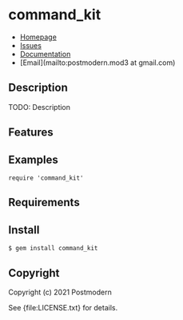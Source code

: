# command_kit

* [Homepage](https://github.com/postmodern/command_kit#readme)
* [Issues](https://github.com/postmodern/command_kit/issues)
* [Documentation](http://rubydoc.info/gems/command_kit/frames)
* [Email](mailto:postmodern.mod3 at gmail.com)

## Description

TODO: Description

## Features

## Examples

    require 'command_kit'

## Requirements

## Install

    $ gem install command_kit

## Copyright

Copyright (c) 2021 Postmodern

See {file:LICENSE.txt} for details.

